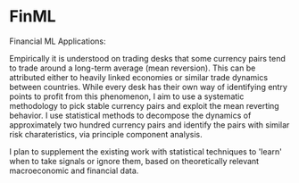 # FinML
<bold>Financial ML Applications:</bold>

Empirically it is understood on trading desks that some currency pairs tend to trade around a long-term average (mean reversion). This can be attributed either to heavily linked economies or similar trade dynamics between countries. While every desk has their own way of identifying entry points to profit from this phenomenon, I aim to use a systematic methodology to pick stable currency pairs and exploit the mean reverting behavior. I use statistical methods to decompose the dynamics of approximately two hundred currency pairs and identify the pairs with similar risk charateristics, via principle component analysis.

I plan to supplement the existing work with statistical techniques to 'learn' when to take signals or ignore them, based on theoretically relevant macroeconomic and financial data.
